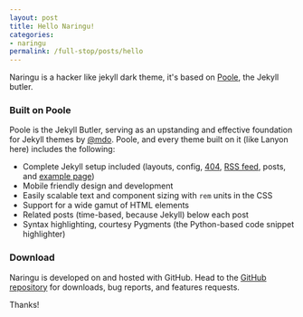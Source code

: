 ```yaml
---
layout: post
title: Hello Naringu!
categories:
- naringu
permalink: /full-stop/posts/hello
---
```


Naringu is a hacker like jekyll dark theme, it's based on [Poole](http://getpoole.com), the Jekyll butler.

### Built on Poole

Poole is the Jekyll Butler, serving as an upstanding and effective foundation for Jekyll themes by [@mdo](https://twitter.com/mdo). Poole, and every theme built on it (like Lanyon here) includes the following:

* Complete Jekyll setup included (layouts, config, [404](/404), [RSS feed](/atom.xml), posts, and [example page](/about))
* Mobile friendly design and development
* Easily scalable text and component sizing with `rem` units in the CSS
* Support for a wide gamut of HTML elements
* Related posts (time-based, because Jekyll) below each post
* Syntax highlighting, courtesy Pygments (the Python-based code snippet highlighter)

### Download

Naringu is developed on and hosted with GitHub. Head to the <a href="https://github.com/ariestiyansyah/naringu">GitHub repository</a> for downloads, bug reports, and features requests.

Thanks!
